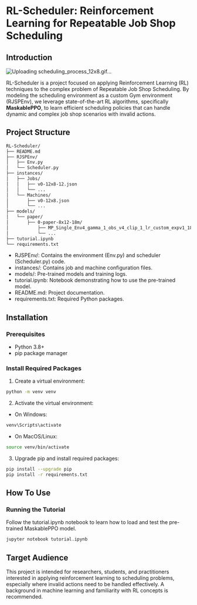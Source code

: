 # RL-Scheduler: Reinforcement Learning for Repeatable Job Shop Scheduling

## Introduction
![Uploading scheduling_process_12x8.gif…]()

RL-Scheduler is a project focused on applying Reinforcement Learning (RL) techniques to the complex problem of Repeatable Job Shop Scheduling. By modeling the scheduling environment as a custom Gym environment (RJSPEnv), we leverage state-of-the-art RL algorithms, specifically **MaskablePPO**, to learn efficient scheduling policies that can handle dynamic and complex job shop scenarios with invalid actions.

## Project Structure
~~~ bash
RL-Scheduler/
├── README.md
├── RJSPEnv/
│   ├── Env.py
│   └── Scheduler.py
├── instances/
│   ├── Jobs/
│   │   ├── v0-12x8-12.json
│   │   └── ...
│   └── Machines/
│       ├── v0-12x8.json
│       └── ...
├── models/
│   └── paper/
│       ├── 0-paper-8x12-18m/
│           ├── MP_Single_Env4_gamma_1_obs_v4_clip_1_lr_custom_expv1_18000000.zip
│           └── ...
├── tutorial.ipynb
└── requirements.txt
~~~
- RJSPEnv/: Contains the environment (Env.py) and scheduler (Scheduler.py) code.
- instances/: Contains job and machine configuration files.
- models/: Pre-trained models and training logs.
- tutorial.ipynb: Notebook demonstrating how to use the pre-trained model.
- README.md: Project documentation.
- requirements.txt: Required Python packages.


## Installation

### Prerequisites

- Python 3.8+
- pip package manager

### Install Required Packages

1.	Create a virtual environment:
~~~bash
python -m venv venv
~~~

2.	Activate the virtual environment:
-   On Windows:
~~~bash
venv\Scripts\activate
~~~
-   On MacOS/Linux:
~~~bash
source venv/bin/activate
~~~

3.	Upgrade pip and install required packages:
~~~bash
pip install --upgrade pip
pip install -r requirements.txt
~~~

## How To Use

### Running the Tutorial

Follow the tutorial.ipynb notebook to learn how to load and test the pre-trained MaskablePPO model.

~~~bash
jupyter notebook tutorial.ipynb
~~~

## Target Audience

This project is intended for researchers, students, and practitioners interested in applying reinforcement learning to scheduling problems, especially where invalid actions need to be handled effectively. A background in machine learning and familiarity with RL concepts is recommended.
